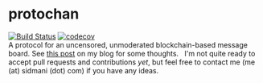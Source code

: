 # protochan
[![Build Status](https://travis-ci.org/sidmani/protochan.svg?branch=master)](https://travis-ci.org/sidmani/protochan)
[![codecov](https://codecov.io/gh/sidmani/protochan/branch/master/graph/badge.svg)](https://codecov.io/gh/sidmani/protochan)  
A protocol for an uncensored, unmoderated blockchain-based message board.
See [this post](https://www.sidmani.com/?postid=3) on my blog for some thoughts.  
I'm not quite ready to accept pull requests and contributions _yet_, but feel free to contact me (me (at) sidmani (dot) com) if you have any ideas.
